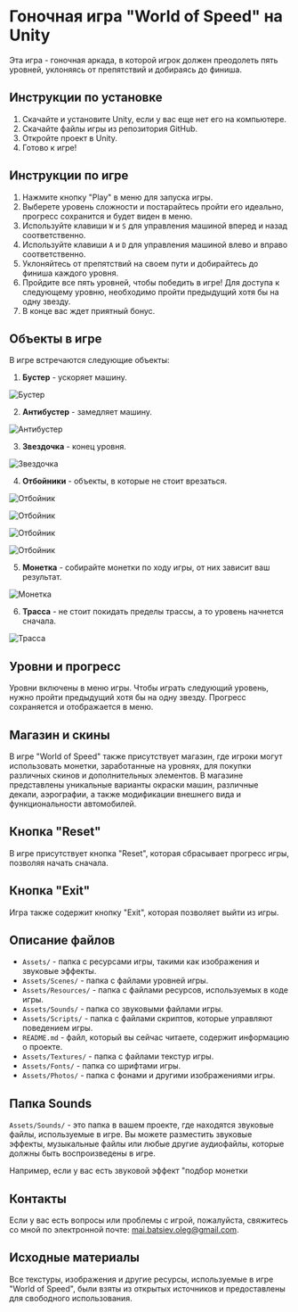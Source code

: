 # Гоночная игра "World of Speed" на Unity

Эта игра - гоночная аркада, в которой игрок должен преодолеть пять уровней, уклоняясь от препятствий и добираясь до финиша.

## Инструкции по установке

1. Скачайте и установите Unity, если у вас еще нет его на компьютере.
2. Скачайте файлы игры из репозитория GitHub.
3. Откройте проект в Unity.
4. Готово к игре!

## Инструкции по игре

1. Нажмите кнопку "Play" в меню для запуска игры.
2. Выберете уровень сложности и постарайтесь пройти его идеально, прогресс сохранится и будет виден в меню.
3. Используйте клавиши `W` и `S` для управления машиной вперед и назад соответственно.
4. Используйте клавиши `A` и `D` для управления машиной влево и вправо соответственно.
5. Уклоняйтесь от препятствий на своем пути и добирайтесь до финиша каждого уровня.
6. Пройдите все пять уровней, чтобы победить в игре! Для доступа к следующему уровню, необходимо пройти предыдущий хотя бы на одну звезду.
7. В конце вас ждет приятный бонус.

## Объекты в игре

В игре встречаются следующие объекты:

1. **Бустер** - ускоряет машину.

![Бустер](images_for_readme/booster.png)

2. **Антибустер** - замедляет машину.

![Антибустер](images_for_readme/antibooster.png)

3. **Звездочка** - конец уровня.

![Звездочка](images_for_readme/star.png)

4. **Отбойники** - объекты, в которые не стоит врезаться.

![Отбойник](images_for_readme/bumper.png)

![Отбойник](images_for_readme/b1.png)

![Отбойник](images_for_readme/b2.png)

![Отбойник](images_for_readme/b3.png)

5. **Монетка** - собирайте монетки по ходу игры, от них зависит ваш результат.

![Монетка](images_for_readme/bonus.png)

6. **Трасса** - не стоит покидать пределы трассы, а то уровень начнется сначала.

![Трасса](images_for_readme/lines.png)

## Уровни и прогресс

Уровни включены в меню игры. Чтобы играть следующий уровень, нужно пройти предыдущий хотя бы на одну звезду. Прогресс сохраняется и отображается в меню.

## Магазин и скины

В игре "World of Speed" также присутствует магазин, где игроки могут использовать монетки, заработанные на уровнях, для покупки различных скинов и дополнительных элементов. В магазине представлены уникальные варианты окраски машин, различные декали, аэрографии, а также модификации внешнего вида и функциональности автомобилей.

## Кнопка "Reset"

В игре присутствует кнопка "Reset", которая сбрасывает прогресс игры, позволяя начать сначала.

## Кнопка "Exit"

Игра также содержит кнопку "Exit", которая позволяет выйти из игры.

## Описание файлов

- `Assets/` - папка с ресурсами игры, такими как изображения и звуковые эффекты.
- `Assets/Scenes/` - папка с файлами уровней игры.
- `Assets/Resources/` - папка с файлами ресурсов, используемых в коде игры.
- `Assets/Sounds/` - папка со звуковыми файлами игры.
- `Assets/Scripts/` - папка с файлами скриптов, которые управляют поведением игры.
- `README.md` - файл, который вы сейчас читаете, содержит информацию о проекте.
- `Assets/Textures/` - папка с файлами текстур игры.
- `Assets/Fonts/` - папка со шрифтами игры.
- `Assets/Photos/` - папка с фонами и другими изображениями игры.

## Папка Sounds

`Assets/Sounds/` - это папка в вашем проекте, где находятся звуковые файлы, используемые в игре. Вы можете разместить звуковые эффекты, музыкальные файлы или любые другие аудиофайлы, которые должны быть воспроизведены в игре.

Например, если у вас есть звуковой эффект "подбор монетки


## Контакты

Если у вас есть вопросы или проблемы с игрой, пожалуйста, свяжитесь со мной по электронной почте: mai.batsiev.oleg@gmail.com.

## Исходные материалы

Все текстуры, изображения и другие ресурсы, используемые в игре "World of Speed", были взяты из открытых источников и предоставлены для свободного использования.
